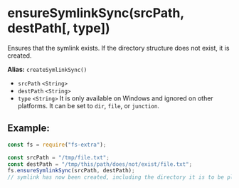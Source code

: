 # ensureSymlinkSync(srcPath, destPath[, type])

Ensures that the symlink exists. If the directory structure does not exist, it is created.

**Alias:** `createSymlinkSync()`

- `srcPath` `<String>`
- `destPath` `<String>`
- `type` `<String>` It is only available on Windows and ignored on other platforms. It can be set to `dir`, `file`, or `junction`.

## Example:

```js
const fs = require("fs-extra");

const srcPath = "/tmp/file.txt";
const destPath = "/tmp/this/path/does/not/exist/file.txt";
fs.ensureSymlinkSync(srcPath, destPath);
// symlink has now been created, including the directory it is to be placed in
```
